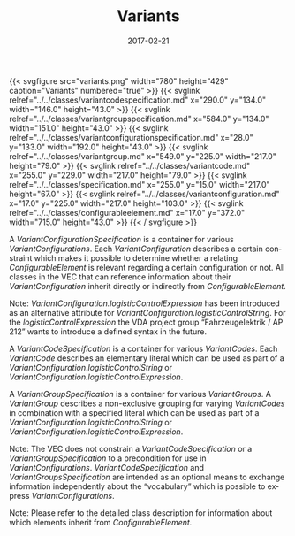 ﻿---
title: Variants
toc: false
type: specs
layout: diagram
date: "2017-02-21"
draft: false
specification: VEC
version: 1.1.3
documentType: "Recommendation"
elementType: Diagram
classes:
  - VariantCodeSpecification
  - VariantGroupSpecification
  - VariantConfigurationSpecification
  - VariantGroup
  - VariantCode
  - Specification
  - VariantConfiguration
  - ConfigurableElement
menu:
  VEC-1.1.3:    
    parent: key-concepts
    identifier: key-concepts/variants
    weight: 1001005 

# Prev/next pager order (if `docs_section_pager` enabled in `params.toml`)
weight: 1001005
---
{{< svgfigure src="variants.png" width="780" height="429" caption="Variants" numbered="true" >}}
  {{< svglink relref="../../classes/variantcodespecification.md" x="290.0" y="134.0" width="146.0" height="43.0" >}}
  {{< svglink relref="../../classes/variantgroupspecification.md" x="584.0" y="134.0" width="151.0" height="43.0" >}}
  {{< svglink relref="../../classes/variantconfigurationspecification.md" x="28.0" y="133.0" width="192.0" height="43.0" >}}
  {{< svglink relref="../../classes/variantgroup.md" x="549.0" y="225.0" width="217.0" height="79.0" >}}
  {{< svglink relref="../../classes/variantcode.md" x="255.0" y="229.0" width="217.0" height="79.0" >}}
  {{< svglink relref="../../classes/specification.md" x="255.0" y="15.0" width="217.0" height="67.0" >}}
  {{< svglink relref="../../classes/variantconfiguration.md" x="17.0" y="225.0" width="217.0" height="103.0" >}}
  {{< svglink relref="../../classes/configurableelement.md" x="17.0" y="372.0" width="715.0" height="43.0" >}}
{{< / svgfigure >}}
<p> <span lang="EN-US">A <i>VariantConfigurationSpecification</i> is a container for </span><span lang="EN-GB">various </span><span lang="EN-US"><i>VariantConfigurations</i></span><span lang="EN-US">. Each <i>VariantConfiguration</i> describes a certain constraint which makes it possible to determine whether a relating <i>ConfigurableElement</i> is relevant regarding a certain configuration or not. All classes in the VEC that can reference information about their <i>VariantConfiguration</i> inherit directly or indirectly from <i>ConfigurableElement</i>. </span>     </p>      <p> <span lang="EN-GB">Note: <i>VariantConfiguration.logisticControlExpression</i> has been introduced as an alternative attribute for <i>VariantConfiguration.logisticControlString</i>. For the <i>logisticControlExpression</i> the VDA project group “Fahrzeugelektrik / AP 212” wants to introduce a defined syntax in the future. </span>     </p>      <p> <span lang="EN-GB">A <i>VariantCodeSpecification</i> is a container for various <i>VariantCodes</i>. Each <i>VariantCode</i> describes an elementary literal which can be used as part of a <i>VariantConfiguration</i>.<i>logisticControlString</i> or <i>VariantConfiguration.logisticControlExpression</i>.</span>     </p>      <p> <span lang="EN-US">A <i>VariantGroupSpecification</i> is a container for various <i>VariantGroups</i>. A <i>VariantGroup</i> describes a non-exclusive grouping for varying <i>VariantCodes</i> in combination with a specified literal which can be used as part of a <i>VariantConfiguration.logisticControlString</i> or <i>VariantConfiguration.logisticControlExpression</i>.</span>     </p>      <p> <span lang="EN-US">Note: The VEC does not constrain a <i>VariantCodeSpecification</i> or a <i>VariantGroup­Specification</i> to a precondition for use in <i>VariantConfigurations</i>. <i>VariantCodeSpecification</i> and <i>VariantGroupsSpecification</i> are intended as an optional means to exchange information independently about the “vocabulary” which is possible to express <i>VariantConfigurations</i></span><span lang="EN-GB">.</span>     </p>      <p> Note: Please refer to the detailed class description for information about which elements inherit from <i>ConfigurableElement.</i>     </p>